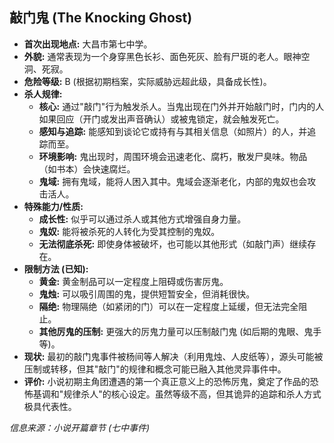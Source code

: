 ## 敲门鬼 (The Knocking Ghost)

*   **首次出现地点:** 大昌市第七中学。
*   **外貌:** 通常表现为一个身穿黑色长衫、面色死灰、脸有尸斑的老人。眼神空洞、死寂。
*   **危险等级:** B (根据初期档案，实际威胁远超此级，具备成长性)。
*   **杀人规律:** 
    *   **核心:** 通过"敲门"行为触发杀人。当鬼出现在门外并开始敲门时，门内的人如果回应（开门或发出声音确认）或被鬼锁定，就会触发死亡。
    *   **感知与追踪:** 能感知到谈论它或持有与其相关信息（如照片）的人，并追踪而至。
    *   **环境影响:** 鬼出现时，周围环境会迅速老化、腐朽，散发尸臭味。物品（如书本）会快速腐烂。
    *   **鬼域:** 拥有鬼域，能将人困入其中。鬼域会逐渐老化，内部的鬼奴也会攻击活人。
*   **特殊能力/性质:**
    *   **成长性:** 似乎可以通过杀人或其他方式增强自身力量。
    *   **鬼奴:** 能将被杀死的人转化为受其控制的鬼奴。
    *   **无法彻底杀死:** 即使身体被破坏，也可能以其他形式（如敲门声）继续存在。
*   **限制方法 (已知):**
    *   **黄金:** 黄金制品可以一定程度上阻碍或伤害厉鬼。
    *   **鬼烛:** 可以吸引周围的鬼，提供短暂安全，但消耗很快。
    *   **隔绝:** 物理隔绝（如紧闭的门）可以在一定程度上延缓，但无法完全阻止。
    *   **其他厉鬼的压制:** 更强大的厉鬼力量可以压制敲门鬼 (如后期的鬼眼、鬼手等)。
*   **现状:** 最初的敲门鬼事件被杨间等人解决（利用鬼烛、人皮纸等），源头可能被压制或转移，但其"敲门"的规律和概念可能已融入其他灵异事件中。
*   **评价:** 小说初期主角团遭遇的第一个真正意义上的恐怖厉鬼，奠定了作品的恐怖基调和"规律杀人"的核心设定。虽然等级不高，但其诡异的追踪和杀人方式极具代表性。

*信息来源：小说开篇章节 (七中事件)* 